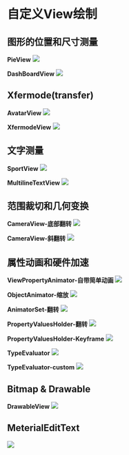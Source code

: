 # 自定义View绘制

## 图形的位置和尺寸测量
**PieView**
![](./md_resource/PieView.png)

**DashBoardView**
![](./md_resource/DashBoardView.png)

## Xfermode(transfer)
**AvatarView**
![](./md_resource/AvatarView.png)

**XfermodeView**
![](./md_resource/XfermodeView.png)

## 文字测量
**SportView**
![](./md_resource/SportView.png)

**MultilineTextView**
![](./md_resource/MultilineTextView.png)

## 范围裁切和几何变换
**CameraView-底部翻转**
![](./md_resource/CameraView-底部翻转.png)

**CameraView-斜翻转**
![](./md_resource/CameraView-斜翻转.png)

## 属性动画和硬件加速
**ViewPropertyAnimator-自带简单动画**
![](./md_resource/simpleview-ViewPropertyAnimator.gif)

**ObjectAnimator-缩放**
![](./md_resource/ObjectAnimator-缩放.gif)

**AnimatorSet-翻转**
![](./md_resource/AnimatorSet-翻转1.gif)

**PropertyValuesHolder-翻转**
![](./md_resource/PropertyValuesHolder-翻转.gif)

**PropertyValuesHolder-Keyframe**
![](./md_resource/PropertyValuesHolder-Keyframe.gif)

**TypeEvaluator**
![](./md_resource/TypeEvaluator.gif)

**TypeEvaluator-custom**
![](./md_resource/TypeEvaluator-custom.gif)

## Bitmap & Drawable
**DrawableView**
![](./md_resource/DrawableView.png)

## MeterialEditText
![](./md_resource/MeterialEditText.gif)
